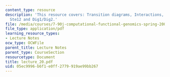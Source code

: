 ```yaml
---
content_type: resource
description: 'This resource covers: Transition diagrams, Interactions, and Example:
  Ste12 and Dig1/Dig2.'
file: /media/courses/7-90j-computational-functional-genomics-spring-2005/05ec9996b6f1e0ff2779919ae99bb267_lecture_20.pdf
file_type: application/pdf
learning_resource_types:
- Lecture Notes
ocw_type: OCWFile
parent_title: Lecture Notes
parent_type: CourseSection
resourcetype: Document
title: lecture_20.pdf
uid: 05ec9996-b6f1-e0ff-2779-919ae99bb267
---
```


